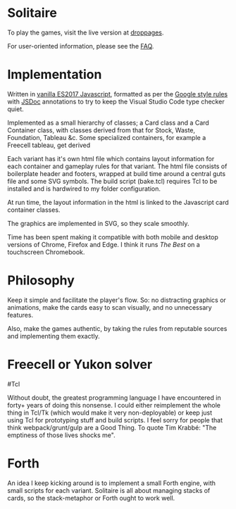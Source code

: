 # Solitaire

To play the games, visit the live version at [droppages](https://oddstream.droppages.com/).

For user-oriented information, please see the [FAQ](https://oddstream.droppages.com/faq.html).

# Implementation

Written in [vanilla ES2017 Javascript](http://vanilla-js.com/),
formatted as per the [Google style rules](https://google.github.io/styleguide/jsguide.html)
with [JSDoc](http://usejsdoc.org/) annotations to try to keep the Visual Studio Code type checker quiet.
 
Implemented as a small hierarchy of classes;
a Card class and a Card Container class, with classes derived from that for Stock, Waste, Foundation, Tableau &c.
Some specialized containers, for example a Freecell tableau, get derived

Each variant has it's own html file which contains layout information for each container and
gameplay rules for that variant. The html file consists of boilerplate header and footers,
wrapped at build time around a central guts file and some SVG symbols. The build script (bake.tcl)
requires Tcl to be installed and is hardwired to my folder configuration.

At run time, the layout information in the html is linked to the Javascript card container classes.

The graphics are implemented in SVG, so they scale smoothly.

Time has been spent making it compatible with both mobile and desktop versions of Chrome, Firefox and Edge.
I think it runs *The Best* on a touchscreen Chromebook.

# Philosophy

Keep it simple and facilitate the player's flow. 
So: no distracting graphics or animations, make the cards easy to scan visually, and no unnecessary features.

Also, make the games authentic, by taking the rules from reputable sources
and implementing them exactly.

# Freecell or Yukon solver

#Tcl

Without doubt, the greatest programming language I have encountered in forty+ years of doing this nonsense.
I could either reimplement the whole thing in Tcl/Tk (which would make it very non-deployable)
or keep just using Tcl for prototyping stuff and build scripts.
I feel sorry for people that think webpack/grunt/gulp are a Good Thing.
To quote Tim Krabbé: "The emptiness of those lives shocks me".

# Forth

An idea I keep kicking around is to implement a small Forth engine, with small scripts for each variant.
Solitaire is all about managing stacks of cards, so the stack-metaphor or Forth ought to
work well.
